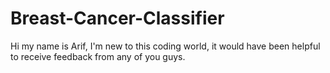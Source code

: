 # Breast-Cancer-Classifier
Hi my name is Arif, I'm new to this coding world, it would have been helpful to receive feedback from any of you guys.
